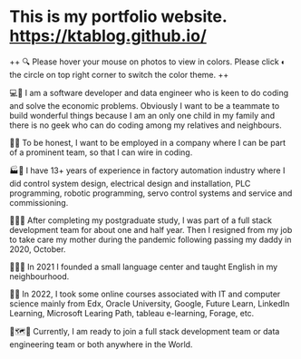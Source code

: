 # This is my portfolio website.  https://ktablog.github.io/

  ++ 🔍 Please hover your mouse on photos to view in colors.  Please click ◐ the circle on top right corner to switch the color theme. ++

  💻🌱 I am a software developer and data engineer who is keen to do coding and solve the economic problems.  Obviously I want to be a teammate to build wonderful things because I am an only one child in my family and there is no geek who can do coding among my relatives and neighbours.  
  
  🥰💎 To be honest, I want to be employed in a company where I can be part of a prominent team, so that I can wire in coding.  
  
  🏭🌳 I have 13+ years of experience in factory automation industry where I did control system design, electrical design and installation, PLC programming, robotic programming, servo control systems and service and commissioning.  
  
  🚀💐🍂 After completing my postgraduate study, I was part of a full stack development team for about one and half year.  Then I resigned from my job to take care my mother during the pandemic following passing my daddy in 2020, October. 
  
  👩‍🏫🏫 In 2021 I founded a small language center and taught English in my neighbourhood.
  
  🧑‍💻 In 2022, I took some online courses associated with IT and computer science mainly from Edx, Oracle University, Google, Future Learn, LinkedIn Learning, Microsoft Learing Path, tableau e-learning, Forage, etc.
  
  🤗🗺️🧭 Currently, I am ready to join a full stack development team or data engineering team or both anywhere in the World.
  
  


